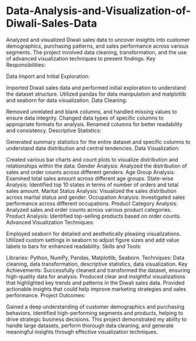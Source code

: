 # Data-Analysis-and-Visualization-of-Diwali-Sales-Data
Analyzed and visualized Diwali sales data to uncover insights into customer demographics, purchasing patterns, and sales performance across various segments. The project involved data cleaning, transformation, and the use of advanced visualization techniques to present findings.
Key Responsibilities:

Data Import and Initial Exploration:

Imported Diwali sales data and performed initial exploration to understand the dataset structure.
Utilized pandas for data manipulation and matplotlib and seaborn for data visualization.
Data Cleaning:

Removed unrelated and blank columns, and handled missing values to ensure data integrity.
Changed data types of specific columns to appropriate formats for analysis.
Renamed columns for better readability and consistency.
Descriptive Statistics:

Generated summary statistics for the entire dataset and specific columns to understand data distribution and central tendencies.
Data Visualization:

Created various bar charts and count plots to visualize distribution and relationships within the data:
Gender Analysis: Analyzed the distribution of sales and order counts across different genders.
Age Group Analysis: Examined total sales amount across different age groups.
State-wise Analysis: Identified top 10 states in terms of number of orders and total sales amount.
Marital Status Analysis: Visualized the sales distribution across marital status and gender.
Occupation Analysis: Investigated sales performance across different occupations.
Product Category Analysis: Analyzed sales and order counts across various product categories.
Product Analysis: Identified top-selling products based on order counts.
Advanced Visualization Techniques:

Employed seaborn for detailed and aesthetically pleasing visualizations.
Utilized custom settings in seaborn to adjust figure sizes and add value labels to bars for enhanced readability.
Skills and Tools:

Libraries: Python, NumPy, Pandas, Matplotlib, Seaborn.
Techniques: Data cleaning, data transformation, descriptive statistics, data visualization.
Key Achievements:
Successfully cleaned and transformed the dataset, ensuring high-quality data for analysis.
Produced clear and insightful visualizations that highlighted key trends and patterns in the Diwali sales data.
Provided actionable insights that could help improve marketing strategies and sales performance.
Project Outcomes:

Gained a deep understanding of customer demographics and purchasing behaviors.
Identified high-performing segments and products, helping to drive strategic business decisions.
This project demonstrated my ability to handle large datasets, perform thorough data cleaning, and generate meaningful insights through effective visualization techniques.
